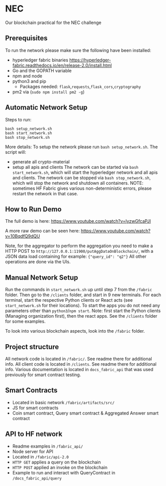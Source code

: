 # NEC
Our blockchain practical for the NEC challenge


## Prerequisites
To run the network please make sure the following have been installed:
- hyperledger fabric binaries https://hyperledger-fabric.readthedocs.io/en/release-2.0/install.html
- Go and the GOPATH variable
- npm and node
- python3 and pip
	- Packages needed: `flask`,`requests`,`flask_cors`,`cryptography`
- pm2 via (`sudo npm install pm2 -g`)


## Automatic Network Setup

Steps to run:
```
bash setup_network.sh
bash start_network.sh
bash stop_network.sh
```

More details:
To setup the network please run `bash setup_network.sh`. The script will:
- generate all crypto-material
- setup all apis and clients
The network can be started via `bash start_network.sh`, which will start the hyperledger network and all apis and clients.
The network can be stopped via `bash stop_network.sh`, which will stop the network and shutdown all containers.
NOTE: sometimes HF Fabric gives various non-deterministic errors, please restart the network in that case. 

## How to Run Demo

The full demo is here: https://www.youtube.com/watch?v=lyzwGfcaPJI

A more raw demo can be seen here: https://www.youtube.com/watch?v=10BqdfQ9dQU

Note, for the aggregator to perform the aggregation you need to make a HTTP POST to `http://127.0.0.1:11900/putAggDataOnBlockchain/`, with a JSON data load containing for example: `{"query_id": "q2"}`
All other operations are done via the UIs.


## Manual Network Setup
Run the commands in `start_network.sh` up until step 7 from the `/fabric` folder. Then go to the `/clients` folder, and start in 9 new terminals. For each terminal, start the respective Python clients or React acts (see `start_network.sh` for their locations). To start the apps you do not need any parameters other than `python3`/`npm start`. Note: first start the Python clients (Managing organization first), then the react apps. See the `/clients` folder for some examples.

To look into various blockchain aspects, look into the `/fabric` folder.


## Project structure
All network code is located in `/fabric/`. See readme there for additional info.
All client code is located in `/clients`. See readme there for additional info.
Various documentation is located in `docs_fabric_api` that was used previously for smart contract testing.


## Smart Contracts
- Located in basic network `/fabric/artifacts/src/`
- JS for smart contracts
- Coin smart contract, Query smart contract & Aggregated Answer smart contract

## API to HF network
- Readme examples in `/fabric_api/`
- Node server for API
- Located in `/fabric/api-2.0`
- `HTTP GET` applies a query on the blockchain
- `HTTP POST` applied an invoke on the blockchain
- Example to run and interact with QueryContract in `/docs_fabric_api/query`
